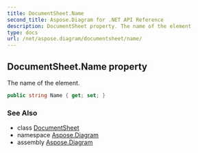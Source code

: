 ```yaml
---
title: DocumentSheet.Name
second_title: Aspose.Diagram for .NET API Reference
description: DocumentSheet property. The name of the element
type: docs
url: /net/aspose.diagram/documentsheet/name/
---
```

## DocumentSheet.Name property

The name of the element.

```csharp
public string Name { get; set; }
```

### See Also

* class [DocumentSheet](../)
* namespace [Aspose.Diagram](../../documentsheet/)
* assembly [Aspose.Diagram](../../../)


